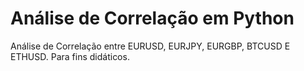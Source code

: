 # Análise de Correlação em Python
Análise de Correlação entre EURUSD, EURJPY, EURGBP, BTCUSD E ETHUSD. Para fins didáticos.
